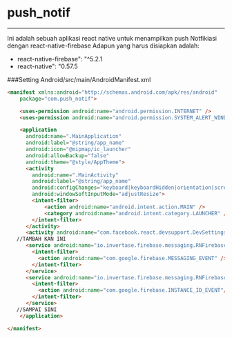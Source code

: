 # push_notif
---------------------------
Ini adalah sebuah aplikasi react native untuk menampilkan 
push Notfikiasi dengan react-native-firebase
Adapun yang harus disiapkan adalah:
- react-native-firebase": "^5.2.1
- react-native": "0.57.5



###Setting Android/src/main/AndroidManifest.xml

```html
<manifest xmlns:android="http://schemas.android.com/apk/res/android"
    package="com.push_notif">

    <uses-permission android:name="android.permission.INTERNET" />
    <uses-permission android:name="android.permission.SYSTEM_ALERT_WINDOW"/>

    <application
      android:name=".MainApplication"
      android:label="@string/app_name"
      android:icon="@mipmap/ic_launcher"
      android:allowBackup="false"
      android:theme="@style/AppTheme">
      <activity
        android:name=".MainActivity"
        android:label="@string/app_name"
        android:configChanges="keyboard|keyboardHidden|orientation|screenSize"
        android:windowSoftInputMode="adjustResize">
        <intent-filter>
            <action android:name="android.intent.action.MAIN" />
            <category android:name="android.intent.category.LAUNCHER" />
        </intent-filter>
      </activity>
      <activity android:name="com.facebook.react.devsupport.DevSettingsActivity" />
   //TAMBAH KAN INI   
      <service android:name="io.invertase.firebase.messaging.RNFirebaseMessagingService">
        <intent-filter>
          <action android:name="com.google.firebase.MESSAGING_EVENT" />
        </intent-filter>
      </service>
      <service android:name="io.invertase.firebase.messaging.RNFirebaseInstanceIdService">
        <intent-filter>
          <action android:name="com.google.firebase.INSTANCE_ID_EVENT"/>
        </intent-filter>
      </service>
   //SAMPAI SINI
    </application>

</manifest>
```
